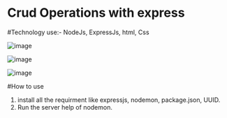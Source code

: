 # Crud Operations with express
#Technology use:- NodeJs, ExpressJs, html, Css


![image](https://github.com/warsi0707/Crud_express/assets/113710277/3f3a33a5-bf1d-450b-ba6c-ee05770c0abc)

![image](https://github.com/warsi0707/Crud_express/assets/113710277/9b843edc-7098-4bee-bacc-62eec280e93a)

![image](https://github.com/warsi0707/Crud_express/assets/113710277/92598cbf-5446-44fa-bd75-388d70df4f7d)



#How to use
1. install all the requirment like expressjs, nodemon, package.json, UUID.
2. Run the server help of nodemon.
